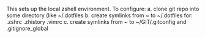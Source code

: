 This sets up the local zshell environment. 
To configure: 
a. clone git repo into some directory (like ~/.dotfiles
b. create symlinks from ~ to ~/.dotfiles for:
    .zshrc
    .zhistory
    .vimrc
c. create symlinks from ~ to ~/GIT/.gitconfig and .gitignore_global

